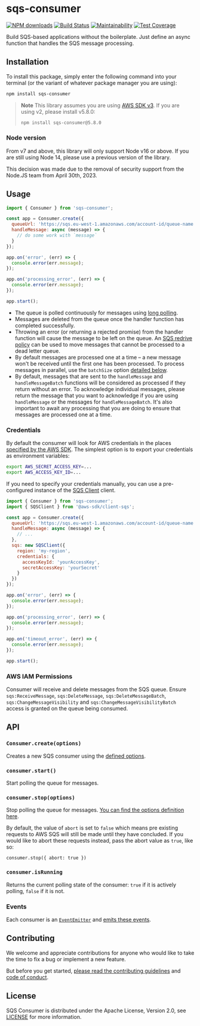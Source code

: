 # sqs-consumer

[![NPM downloads](https://img.shields.io/npm/dm/sqs-consumer.svg?style=flat)](https://npmjs.org/package/sqs-consumer)
[![Build Status](https://github.com/bbc/sqs-consumer/actions/workflows/test.yml/badge.svg?branch=main)](https://github.com/bbc/sqs-consumer/actions/workflows/test.yml)
[![Maintainability](https://api.codeclimate.com/v1/badges/16ec3f59e73bc898b7ff/maintainability)](https://codeclimate.com/github/bbc/sqs-consumer/maintainability)
[![Test Coverage](https://api.codeclimate.com/v1/badges/16ec3f59e73bc898b7ff/test_coverage)](https://codeclimate.com/github/bbc/sqs-consumer/test_coverage)

Build SQS-based applications without the boilerplate. Just define an async function that handles the SQS message processing.

## Installation

To install this package, simply enter the following command into your terminal (or the variant of whatever package manager you are using):

```bash
npm install sqs-consumer
```

> **Note**
> This library assumes you are using [AWS SDK v3](https://docs.aws.amazon.com/AWSJavaScriptSDK/v3/latest/clients/client-sqs/index.html). If you are using v2, please install v5.8.0:
>
> ```bash
> npm install sqs-consumer@5.8.0
> ```

### Node version

From v7 and above, this library will only support Node v16 or above. If you are still using Node 14, please use a previous version of the library.

This decision was made due to the removal of security support from the Node.JS team from April 30th, 2023.

## Usage

```js
import { Consumer } from 'sqs-consumer';

const app = Consumer.create({
  queueUrl: 'https://sqs.eu-west-1.amazonaws.com/account-id/queue-name',
  handleMessage: async (message) => {
    // do some work with `message`
  }
});

app.on('error', (err) => {
  console.error(err.message);
});

app.on('processing_error', (err) => {
  console.error(err.message);
});

app.start();
```

- The queue is polled continuously for messages using [long polling](https://docs.aws.amazon.com/AWSSimpleQueueService/latest/SQSDeveloperGuide/sqs-long-polling.html).
- Messages are deleted from the queue once the handler function has completed successfully.
- Throwing an error (or returning a rejected promise) from the handler function will cause the message to be left on the queue. An [SQS redrive policy](https://docs.aws.amazon.com/AWSSimpleQueueService/latest/SQSDeveloperGuide/SQSDeadLetterQueue.html) can be used to move messages that cannot be processed to a dead letter queue.
- By default messages are processed one at a time – a new message won't be received until the first one has been processed. To process messages in parallel, use the `batchSize` option [detailed below](#options).
- By default, messages that are sent to the `handleMessage` and `handleMessageBatch` functions will be considered as processed if they return without an error. To acknowledge individual messages, please return the message that you want to acknowledge if you are using `handleMessage` or the messages for `handleMessageBatch`. It's also important to await any processing that you are doing to ensure that messages are processed one at a time.

### Credentials

By default the consumer will look for AWS credentials in the places [specified by the AWS SDK](https://docs.aws.amazon.com/AWSJavaScriptSDK/guide/node-configuring.html#Setting_AWS_Credentials). The simplest option is to export your credentials as environment variables:

```bash
export AWS_SECRET_ACCESS_KEY=...
export AWS_ACCESS_KEY_ID=...
```

If you need to specify your credentials manually, you can use a pre-configured instance of the [SQS Client](https://docs.aws.amazon.com/AWSJavaScriptSDK/v3/latest/clients/client-sqs/classes/sqsclient.html) client.

```js
import { Consumer } from 'sqs-consumer';
import { SQSClient } from '@aws-sdk/client-sqs';

const app = Consumer.create({
  queueUrl: 'https://sqs.eu-west-1.amazonaws.com/account-id/queue-name',
  handleMessage: async (message) => {
    // ...
  },
  sqs: new SQSClient({
    region: 'my-region',
    credentials: {
      accessKeyId: 'yourAccessKey',
      secretAccessKey: 'yourSecret'
    }
  })
});

app.on('error', (err) => {
  console.error(err.message);
});

app.on('processing_error', (err) => {
  console.error(err.message);
});

app.on('timeout_error', (err) => {
  console.error(err.message);
});

app.start();
```

### AWS IAM Permissions

Consumer will receive and delete messages from the SQS queue. Ensure `sqs:ReceiveMessage`, `sqs:DeleteMessage`, `sqs:DeleteMessageBatch`, `sqs:ChangeMessageVisibility` and `sqs:ChangeMessageVisibilityBatch` access is granted on the queue being consumed.

## API

### `Consumer.create(options)`

Creates a new SQS consumer using the [defined options](https://bbc.github.io/sqs-consumer/interfaces/ConsumerOptions.html).

### `consumer.start()`

Start polling the queue for messages.

### `consumer.stop(options)`

Stop polling the queue for messages. [You can find the options definition here](https://bbc.github.io/sqs-consumer/interfaces/StopOptions.html).

By default, the value of `abort` is set to `false` which means pre existing requests to AWS SQS will still be made until they have concluded. If you would like to abort these requests instead, pass the abort value as `true`, like so:

`consumer.stop({ abort: true })`

### `consumer.isRunning`

Returns the current polling state of the consumer: `true` if it is actively polling, `false` if it is not.

### Events

Each consumer is an [`EventEmitter`](https://nodejs.org/api/events.html) and [emits these events](https://bbc.github.io/sqs-consumer/interfaces/Events.html).

## Contributing

We welcome and appreciate contributions for anyone who would like to take the time to fix a bug or implement a new feature.

But before you get started, [please read the contributing guidelines](https://github.com/bbc/sqs-consumer/blob/main/.github/CONTRIBUTING.md) and [code of conduct](https://github.com/bbc/sqs-consumer/blob/main/.github/CODE_OF_CONDUCT.md).

## License

SQS Consumer is distributed under the Apache License, Version 2.0, see [LICENSE](https://github.com/bbc/sqs-consumer/blob/main/LICENSE) for more information.
